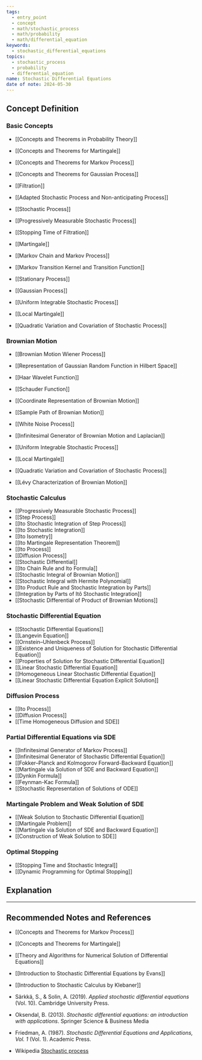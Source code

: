 ```yaml
---
tags:
  - entry_point
  - concept
  - math/stochastic_process
  - math/probability
  - math/differential_equation
keywords:
  - stochastic_differential_equations
topics:
  - stochastic_process
  - probability
  - differential_equation
name: Stochastic Differential Equations
date of note: 2024-05-30
---
```


## Concept Definition

### Basic Concepts

- [[Concepts and Theorems in Probability Theory]]
- [[Concepts and Theorems for Martingale]]
- [[Concepts and Theorems for Markov Process]]
- [[Concepts and Theorems for Gaussian Process]]

- [[Filtration]]
- [[Adapted Stochastic Process and Non-anticipating Process]]
- [[Stochastic Process]]
- [[Progressively Measurable Stochastic Process]]
- [[Stopping Time of Filtration]]

- [[Martingale]]
- [[Markov Chain and Markov Process]]
- [[Markov Transition Kernel and Transition Function]]
- [[Stationary Process]]
- [[Gaussian Process]]

- [[Uniform Integrable Stochastic Process]]
- [[Local Martingale]]
- [[Quadratic Variation and Covariation of Stochastic Process]]

### Brownian Motion

- [[Brownian Motion Wiener Process]]
- [[Representation of Gaussian Random Function in Hilbert Space]]
- [[Haar Wavelet Function]]
- [[Schauder Function]]
- [[Coordinate Representation of Brownian Motion]]
- [[Sample Path of Brownian Motion]]
- [[White Noise Process]]

- [[Infinitesimal Generator of Brownian Motion and Laplacian]]

- [[Uniform Integrable Stochastic Process]]
- [[Local Martingale]]
- [[Quadratic Variation and Covariation of Stochastic Process]]
- [[Lévy Characterization of Brownian Motion]]


### Stochastic Calculus

- [[Progressively Measurable Stochastic Process]]
- [[Step Process]]
- [[Ito Stochastic Integration of Step Process]]
- [[Ito Stochastic Integration]]
- [[Ito Isometry]]
- [[Ito Martingale Representation Theorem]]
- [[Ito Process]]
- [[Diffusion Process]]
- [[Stochastic Differential]]
- [[Ito Chain Rule and Ito Formula]]
- [[Stochastic Integral of Brownian Motion]]
- [[Stochastic Integral with Hermite Polynomial]]
- [[Ito Product Rule and Stochastic Integration by Parts]]
- [[Integration by Parts of Itô Stochastic Integration]]
- [[Stochastic Differential of Product of Brownian Motions]]


### Stochastic Differential Equation

- [[Stochastic Differential Equations]]
- [[Langevin Equation]]
- [[Ornstein–Uhlenbeck Process]]
- [[Existence and Uniqueness of Solution for Stochastic Differential Equation]]
- [[Properties of Solution for Stochastic Differential Equation]]
- [[Linear Stochastic Differential Equation]]
- [[Homogeneous Linear Stochastic Differential Equation]]
- [[Linear Stochastic Differential Equation Explicit Solution]]

### Diffusion Process

- [[Ito Process]]
- [[Diffusion Process]]
- [[Time Homogeneous Diffusion and SDE]]

### Partial Differential Equations via SDE

- [[Infinitesimal Generator of Markov Process]]
- [[Infinitesimal Generator of Stochastic Differential Equation]]
- [[Fokker–Planck and Kolmogorov Forward-Backward Equation]]
- [[Martingale via Solution of SDE and Backward Equation]]
- [[Dynkin Formula]]
- [[Feynman-Kac Formula]]
- [[Stochastic Representation of Solutions of ODE]]

### Martingale Problem and Weak Solution of SDE

- [[Weak Solution to Stochastic Differential Equation]]
- [[Martingale Problem]]
- [[Martingale via Solution of SDE and Backward Equation]]
- [[Construction of Weak Solution to SDE]]


### Optimal Stopping

- [[Stopping Time and Stochastic Integral]]
- [[Dynamic Programming for Optimal Stopping]]




## Explanation





-----------
##  Recommended Notes and References

- [[Concepts and Theorems for Markov Process]]
- [[Concepts and Theorems for Martingale]]
- [[Theory and Algorithms for Numerical Solution of Differential Equations]]

- [[Introduction to Stochastic Differential Equations by Evans]]
- [[Introduction to Stochastic Calculus by Klebaner]]
- Särkkä, S., & Solin, A. (2019). _Applied stochastic differential equations_ (Vol. 10). Cambridge University Press.
- Oksendal, B. (2013). _Stochastic differential equations: an introduction with applications_. Springer Science & Business Media
- Friedman, A. (1987). _Stochastic Differential Equations and Applications, Vol. 1_ (Vol. 1). Academic Press.





- Wikipedia [Stochastic process](https://en.wikipedia.org/wiki/Stochastic_process)
